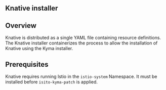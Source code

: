 ## Knative installer

## Overview

Knative is distributed as a single YAML file containing resource definitions. The Knative installer containerizes the process to allow the installation of Knative using the Kyma installer.

## Prerequisites

Knative requires running Istio in the `istio-system` Namespace. It must be installed before `isito-kyma-patch` is applied.
